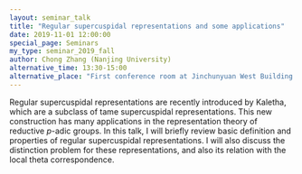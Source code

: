 ```yaml
---
layout: seminar_talk
title: "Regular supercuspidal representations and some applications"
date: 2019-11-01 12:00:00
special_page: Seminars
my_type: seminar_2019_fall
author: Chong Zhang (Nanjing University)
alternative_time: 13:30-15:00
alternative_place: "First conference room at Jinchunyuan West Building (近春园西楼)"
---
```


Regular supercuspidal representations are recently introduced by Kaletha,
which are a subclass of tame supercuspidal representations.
This new construction has many applications in the representation theory of
reductive *p*-adic groups. In this talk, I will briefly review basic definition
and properties of regular supercuspidal representations.
I will also discuss the distinction problem for these representations,
and also its relation with the local theta correspondence.
